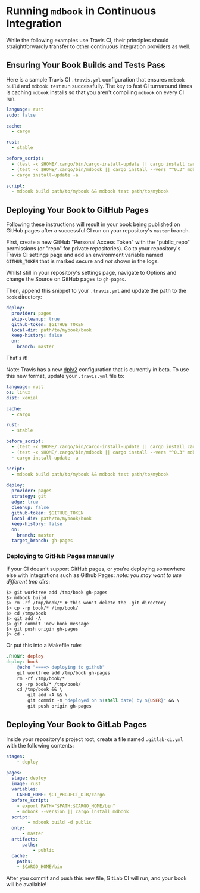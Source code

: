 # Running `mdbook` in Continuous Integration

While the following examples use Travis CI, their principles should
straightforwardly transfer to other continuous integration providers as well.

## Ensuring Your Book Builds and Tests Pass

Here is a sample Travis CI `.travis.yml` configuration that ensures `mdbook
build` and `mdbook test` run successfully. The key to fast CI turnaround times
is caching `mdbook` installs so that you aren't compiling `mdbook` on every CI
run.

```yaml
language: rust
sudo: false

cache:
  - cargo

rust:
  - stable

before_script:
  - (test -x $HOME/.cargo/bin/cargo-install-update || cargo install cargo-update)
  - (test -x $HOME/.cargo/bin/mdbook || cargo install --vers "^0.3" mdbook)
  - cargo install-update -a

script:
  - mdbook build path/to/mybook && mdbook test path/to/mybook
```

## Deploying Your Book to GitHub Pages

Following these instructions will result in your book being published on GitHub
pages after a successful CI run on your repository's `master` branch.

First, create a new GitHub "Personal Access Token" with the "public_repo"
permissions (or "repo" for private repositories). Go to your repository's Travis
CI settings page and add an environment variable named `GITHUB_TOKEN` that is
marked secure and *not* shown in the logs.

Whilst still in your repository's settings page, navigate to Options and change the 
Source on GitHub pages to `gh-pages`.

Then, append this snippet to your `.travis.yml` and update the path to the
`book` directory:

```yaml
deploy:
  provider: pages
  skip-cleanup: true
  github-token: $GITHUB_TOKEN
  local-dir: path/to/mybook/book
  keep-history: false
  on:
    branch: master
```

That's it!

Note: Travis has a new [dplv2](https://blog.travis-ci.com/2019-08-27-deployment-tooling-dpl-v2-preview-release) configuration that is currently in beta. To use this new format, update your `.travis.yml` file to:

```yaml
language: rust
os: linux
dist: xenial

cache:
  - cargo

rust:
  - stable

before_script:
  - (test -x $HOME/.cargo/bin/cargo-install-update || cargo install cargo-update)
  - (test -x $HOME/.cargo/bin/mdbook || cargo install --vers "^0.3" mdbook)
  - cargo install-update -a

script:
  - mdbook build path/to/mybook && mdbook test path/to/mybook
  
deploy:
  provider: pages
  strategy: git
  edge: true
  cleanup: false
  github-token: $GITHUB_TOKEN
  local-dir: path/to/mybook/book
  keep-history: false
  on:
    branch: master
  target_branch: gh-pages
```

### Deploying to GitHub Pages manually

If your CI doesn't support GitHub pages, or you're deploying somewhere else
with integrations such as Github Pages:
 *note: you may want to use different tmp dirs*:

```console
$> git worktree add /tmp/book gh-pages
$> mdbook build
$> rm -rf /tmp/book/* # this won't delete the .git directory
$> cp -rp book/* /tmp/book/
$> cd /tmp/book
$> git add -A
$> git commit 'new book message'
$> git push origin gh-pages
$> cd -
```

Or put this into a Makefile rule:

```makefile
.PHONY: deploy
deploy: book
	@echo "====> deploying to github"
	git worktree add /tmp/book gh-pages
	rm -rf /tmp/book/*
	cp -rp book/* /tmp/book/
	cd /tmp/book && \
		git add -A && \
		git commit -m "deployed on $(shell date) by ${USER}" && \
		git push origin gh-pages
```

## Deploying Your Book to GitLab Pages
Inside your repository's project root, create a file named `.gitlab-ci.yml` with the following contents:
```yml
stages:
    - deploy

pages:
  stage: deploy
  image: rust
  variables:
    CARGO_HOME: $CI_PROJECT_DIR/cargo
  before_script:
    - export PATH="$PATH:$CARGO_HOME/bin"
    - mdbook --version || cargo install mdbook
  script:
        - mdbook build -d public
  only:
      - master 
  artifacts:
      paths:
          - public
  cache:
    paths:
    - $CARGO_HOME/bin
```

After you commit and push this new file, GitLab CI will run, and your book will be available!
